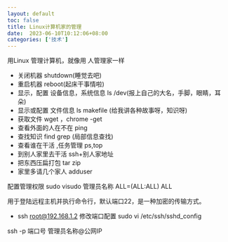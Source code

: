 ```yaml
---
layout: default
toc: false
title: Linux计算机家的管理
date:  2023-06-10T10:12:06+08:00
categories: ['技术']
---
```


用Linux 管理计算机，就像用 人管理家一样
<!--more-->

- 关闭机器  shutdown(睡觉去吧)
- 重启机器  reboot(起床干事情啦)
- 显示，配置 设备信息，系统信息 ls /dev(报上自己的大名，手脚，眼睛，耳朵)
- 显示或配置 文件信息 ls makefile  (给我讲各种故事呀，知识呀)
- 获取文件  wget ，chrome -get 
- 查看外面的人在不在  ping 
- 查找知识 find grep (局部信息查找)
- 查看谁在干活 ,任务管理  ps,top
- 到别人家里去干活  ssh+别人家地址
- 把东西压扁打包  tar  zip
- 家里多请几个家人  adduser

配置管理权限
sudo visudo 
管理员名称 ALL=(ALL:ALL) ALL

用于登陆远程主机并执行命令行，默认端口22，是一种加密的传输方式。
- ssh root@192.168.1.2
修改端口配置
sudo vi /etc/ssh/sshd_config

ssh -p 端口号 管理员名称@公网IP